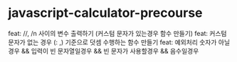 # javascript-calculator-precourse

feat: //, /n 사이의 변수 출력하기 (커스텀 문자가 있는경우 함수 만들기)
feat: 커스텀 문자가 없는 경우 (: ,) 기준으로 덧셈 수행하는 함수 만들기
feat: 예외처리
숫자가 아닐경우 && 입력이 빈 문자열일경우 && 빈 문자가 사용할경우 && 음수일경우
